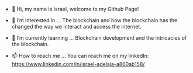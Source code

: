 - 👋 Hi, my name is Israel, welcome to my Github Page!

- 👀 I’m interested in ...
The blockchain and how the blockchain has the changed the way we interact and access the internet.

- 🌱 I’m currently learning ...
Blockchain development and the intricacies of the blockchain.

- 📫 How to reach me ...
You can reach me on my linkedIn: https://www.linkedin.com/in/israel-adelaja-a860ab158/
